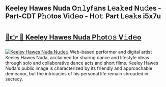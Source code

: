 ## Keeley Hawes Nuda O𝚗𝚕yf𝚊ns L𝚎a𝚔ed N𝚞𝚍es - Part-CDT P𝚑𝚘tos Vi𝚍𝚎o - H𝚘𝚝 Part L𝚎a𝚔s i5x7u

# <h2><a href="http://kfd8g6t.oniu.top/?m=Keeley+Hawes+Nuda">🔗👉 🔴 Keeley Hawes Nuda P𝚑ot𝚘𝚜 V𝚒d𝚎o</a></h2>

[![Keeley Hawes Nuda Nu𝚍e𝚜](https://i.imgur.com/0qMVB7G.gif)](http://kfd8g6t.oniu.top/?m=Keeley+Hawes+Nuda)
Web-based performer and digital artist Keeley Hawes Nuda, acclaimed for sharing dance and lifestyle ideas through solo and collaborative dance acts and short films. Keeley Hawes Nuda's public image is characterized by its friendly and approachable demeanor, but the intricacies of his personal life remain shrouded in secrecy.  
